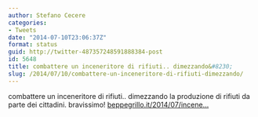 ```yaml
---
author: Stefano Cecere
categories:
- Tweets
date: "2014-07-10T23:06:37Z"
format: status
guid: http://twitter-487357248591888384-post
id: 5648
title: combattere un inceneritore di rifiuti.. dimezzando&#8230;
slug: /2014/07/10/combattere-un-inceneritore-di-rifiuti-dimezzando/
---
```


combattere un inceneritore di rifiuti.. dimezzando la produzione di rifiuti da parte dei cittadini. bravissimo! [beppegrillo.it/2014/07/incene…](http://www.beppegrillo.it/2014/07/inceneritore_di_parma_la_battaglia_non_conosce_soste.html)